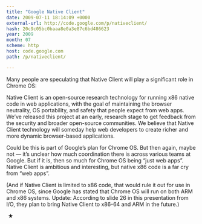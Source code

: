 ```yaml
---
title: "Google Native Client"
date: 2009-07-11 18:14:09 +0000
external-url: http://code.google.com/p/nativeclient/
hash: 20c9c05bc0baaa8e0a3e87c6bd486623
year: 2009
month: 07
scheme: http
host: code.google.com
path: /p/nativeclient/

---
```


Many people are speculating that Native Client will play a significant role in Chrome OS:



  Native Client is an open-source research technology for running x86 native code in web applications, with the goal of maintaining the browser neutrality, OS portability, and safety that people expect from web apps. We’ve released this project at an early, research stage to get feedback from the security and broader open-source communities. We believe that Native Client technology will someday help web developers to create richer and more dynamic browser-based applications.



Could be this is part of Google’s plan for Chrome OS. But then again, maybe not — it’s unclear how much coordination there is across various teams at Google. But if it is, then so much for Chrome OS being “just web apps”. Native Client is ambitious and interesting, but native x86 code is a far cry from “web apps”.


(And if Native Client is limited to x86 code, that would rule it out for use in Chrome OS, since Google has stated that Chrome OS will run on both ARM and x86 systems. Update: According to slide 26 in this presentation from I/O, they plan to bring Native Client to x86-64 and ARM in the future.)



 ★ 

